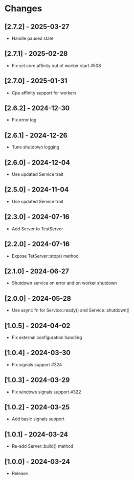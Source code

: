 # Changes

## [2.7.2] - 2025-03-27

* Handle paused state

## [2.7.1] - 2025-02-28

* Fix set core affinity out of worker start #508

## [2.7.0] - 2025-01-31

* Cpu affinity support for workers

## [2.6.2] - 2024-12-30

* Fix error log

## [2.6.1] - 2024-12-26

* Tune shutdown logging

## [2.6.0] - 2024-12-04

* Use updated Service trait

## [2.5.0] - 2024-11-04

* Use updated Service trait

## [2.3.0] - 2024-07-16

* Add Server to TestServer

## [2.2.0] - 2024-07-16

* Expose TetServer::stop() method

## [2.1.0] - 2024-06-27

* Shutdown service on error and on worker shutdown

## [2.0.0] - 2024-05-28

* Use async fn for Service::ready() and Service::shutdown()

## [1.0.5] - 2024-04-02

* Fix external configuration handling

## [1.0.4] - 2024-03-30

* Fix signals support #324

## [1.0.3] - 2024-03-29

* Fix windows signals support #322

## [1.0.2] - 2024-03-25

* Add basic signals support

## [1.0.1] - 2024-03-24

* Re-add Server::build() method

## [1.0.0] - 2024-03-24

* Release
